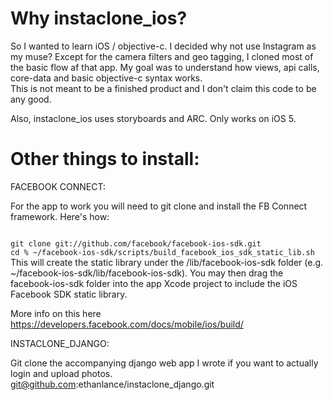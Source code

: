 Why instaclone_ios?
==================

So I wanted to learn iOS / objective-c.  I decided why not use Instagram as my muse?  Except for the camera filters and geo tagging, I cloned most of the basic flow af that app. My goal was to understand how views, api calls, core-data and basic objective-c syntax works.  
This is not meant to be a finished product and I don't claim this code to be any good.  

Also, instaclone_ios uses storyboards and ARC.  Only works on iOS 5.


Other things to install:
========================


FACEBOOK CONNECT:

For the app to work you will need to git clone and install the FB Connect framework. Here's how:

<code>
git clone git://github.com/facebook/facebook-ios-sdk.git
cd % ~/facebook-ios-sdk/scripts/build_facebook_ios_sdk_static_lib.sh
</code>
This will create the static library under the <PROJECT_HOME>/lib/facebook-ios-sdk folder (e.g. ~/facebook-ios-sdk/lib/facebook-ios-sdk). You may then drag the facebook-ios-sdk folder into the app Xcode project to include the iOS Facebook SDK static library.

More info on this here https://developers.facebook.com/docs/mobile/ios/build/


INSTACLONE_DJANGO:

Git clone the accompanying django web app I wrote if you want to actually login and upload photos.  
git@github.com:ethanlance/instaclone_django.git
